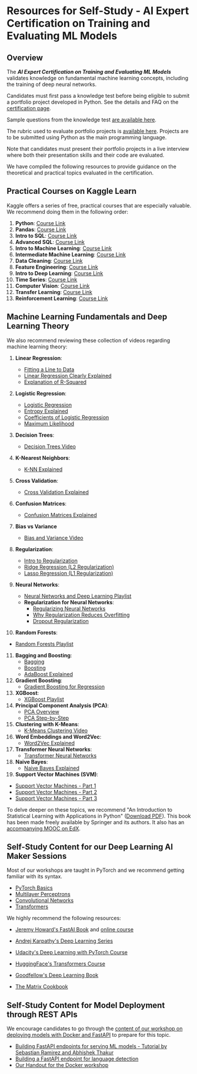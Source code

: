 # Resources for Self-Study - AI Expert Certification on Training and Evaluating ML Models

## Overview

The ***AI Expert Certification on Training and Evaluating ML Models*** validates knowledge on fundamental machine learning concepts, including the training of deep neural networks. 

Candidates must first pass a knowledge test before being eligible to submit a portfolio project developed in Python. See the details and FAQ on the [certification page]().

Sample questions from the knowledge test [are available here](). 

The rubric used to evaluate portfolio projects is [available here](). Projects are to be submitted using Python as the main programming language. 

Note that candidates must present their portfolio projects in a live interview where both their presentation skills and their code are evaluated. 

We have compiled the following resources to provide guidance on the theoretical and practical topics evaluated in the certification. 


## Practical Courses on Kaggle Learn

Kaggle offers a series of free, practical courses that are especially valuable. We recommend doing them in the following order:

1. **Python**: [Course Link](https://www.kaggle.com/learn/python)
2. **Pandas**: [Course Link](https://www.kaggle.com/learn/pandas)
3. **Intro to SQL**: [Course Link](https://www.kaggle.com/learn/intro-to-sql)
4. **Advanced SQL**: [Course Link](https://www.kaggle.com/learn/advanced-sql)
5. **Intro to Machine Learning**: [Course Link](https://www.kaggle.com/learn/intro-to-machine-learning)
6. **Intermediate Machine Learning**: [Course Link](https://www.kaggle.com/learn/intermediate-machine-learning)
7. **Data Cleaning**: [Course Link](https://www.kaggle.com/learn/data-cleaning)
8. **Feature Engineering**: [Course Link](https://www.kaggle.com/learn/feature-engineering)
9. **Intro to Deep Learning**: [Course Link](https://www.kaggle.com/learn/intro-to-deep-learning)
10. **Time Series**: [Course Link](https://www.kaggle.com/learn/time-series)
11. **Computer Vision**: [Course Link](https://www.kaggle.com/learn/computer-vision)
12. **Transfer Learning**: [Course Link](https://www.kaggle.com/code/dansbecker/transfer-learning)
13. **Reinforcement Learning**: [Course Link](https://www.kaggle.com/learn/intro-to-game-ai-and-reinforcement-learning)

## Machine Learning Fundamentals and Deep Learning Theory

 We also recommend reviewing these collection of videos regarding machine learning theory:

1. **Linear Regression**: 
   - [Fitting a Line to Data](https://www.youtube.com/watch?v=PaFPbb66DxQ)
   - [Linear Regression Clearly Explained](https://www.youtube.com/watch?v=nk2CQITm_eo)
   - [Explanation of R-Squared](https://www.youtube.com/watch?v=2AQKmw14mHM)
2. **Logistic Regression**:
   - [Logistic Regression](https://www.youtube.com/watch?v=yIYKR4sgzI8)
   - [Entropy Explained](https://www.youtube.com/watch?v=YtebGVx-Fxw)
   - [Coefficients of Logistic Regression](https://www.youtube.com/watch?v=vN5cNN2-HWE)
   - [Maximum Likelihood](https://www.youtube.com/watch?v=BfKanl1aSG0)
3. **Decision Trees**: 
   - [Decision Trees Video](https://youtu.be/7VeUPuFGJHk)
4. **K-Nearest Neighbors**:
   - [K-NN Explained](https://www.youtube.com/watch?v=HVXime0nQeI)
5. **Cross Validation**:
   - [Cross Validation Explained](https://www.youtube.com/watch?v=fSytzGwwBVw)
6. **Confusion Matrices**:
   - [Confusion Matrices Explained](https://www.youtube.com/watch?v=Kdsp6soqA7o)
7. **Bias vs Variance**
   * [Bias and Variance Video](https://youtu.be/EuBBz3bI-aA)
8. **Regularization**:
   - [Intro to Regularization](https://www.youtube.com/watch?v=U_CLHExy_Xk)
   - [Ridge Regression (L2 Regularization)](https://www.youtube.com/watch?v=Q81RR3yKn30)
   - [Lasso Regression (L1 Regularization)](https://www.youtube.com/watch?v=NGf0voTMlcs)

9. **Neural Networks**:
   - [Neural Networks and Deep Learning Playlist](https://www.youtube.com/watch?v=zxagGtF9MeU&list=PLblh5JKOoLUIxGDQs4LFFD--41Vzf-ME1)
   - **Regularization for Neural Networks**:
	   - [Regularizing Neural Networks](https://youtu.be/6g0t3Phly2M?si=7jdkdqs3Tz3h_L6e)
	   - [Why Regularization Reduces Overfitting](https://www.youtube.com/watch?v=NyG-7nRpsW8&list=PLkDaE6sCZn6Hn0vK8co82zjQtt3T2Nkqc&index=6)
	   - [Dropout Regularization](https://www.youtube.com/watch?v=D8PJAL-MZv8)
10. **Random Forests**:
   - [Random Forests Playlist](https://www.youtube.com/watch?v=J4Wdy0Wc_xQ)
11. **Bagging and Boosting**:
	- [Bagging](https://www.youtube.com/watch?v=2Mg8QD0F1dQ)
	- [Boosting](https://www.youtube.com/watch?v=GM3CDQfQ4sw)
	- [AdaBoost Explained](https://www.youtube.com/watch?v=LsK-xG1cLYA)
12. **Gradient Boosting**:
	- [Gradient Boosting for Regression](https://www.youtube.com/watch?v=3CC4N4z3GJc)
13. **XGBoost**:
	- [XGBoost Playlist](https://www.youtube.com/playlist?list=PLblh5JKOoLULU0irPgs1SnKO6wqVjKUsQ)
14. **Principal Component Analysis (PCA)**:
    - [PCA Overview](https://www.youtube.com/watch?v=HMOI_lkzW08)
    - [PCA Step-by-Step](https://www.youtube.com/watch?v=HMOI_lkzW08)
15. **Clustering with K-Means**:
    - [K-Means Clustering Video](https://youtu.be/4b5d3muPQmA)
16. **Word Embeddings and Word2Vec**:
    - [Word2Vec Explained](https://www.youtube.com/watch?v=viZrOnJclY0)
17. **Transformer Neural Networks**:
    - [Transformer Neural Networks](https://youtu.be/zxQyTK8quyY?si=RetQvfy35kRyoFhc)
18. **Naive Bayes**:
    - [Naive Bayes Explained](https://www.youtube.com/watch?v=O2L2Uv9pdDA)
19. **Support Vector Machines (SVM)**:
   - [Support Vector Machines - Part 1](https://www.youtube.com/watch?v=efR1C6CvhmE)
   - [Support Vector Machines - Part 2](https://www.youtube.com/watch?v=Toet3EiSFcM)
   - [Support Vector Machines - Part 3](https://www.youtube.com/watch?v=Qc5IyLW_hns)

To delve deeper on these topics, we recommend "An Introduction to Statistical Learning with Applications in Python" ([Download PDF](https://hastie.su.domains/ISLP/ISLP_website.pdf.download.html)). This book has been made freely available by Springer and its authors. It also has an [accompanying MOOC on EdX](https://www.edx.org/learn/python/stanford-university-statistical-learning-with-python). 

## Self-Study Content for our Deep Learning AI Maker Sessions

Most of our workshops are taught in PyTorch and we recommend getting familiar with its syntax. 

- [PyTorch Basics](https://pytorch.org/tutorials/beginner/basics/intro.html)
- [Multilayer Perceptrons](https://colab.research.google.com/drive/12Z4tdiBxOh3RlfYVUF5HwStPMclLS9LW?authuser=1)
- [Convolutional Networks](https://blog.paperspace.com/writing-cnns-from-scratch-in-pytorch/)
- [Transformers](https://nlp.seas.harvard.edu/2018/04/03/attention.html)

We highly recommend the following resources:

- [Jeremy Howard's FastAI Book](https://github.com/fastai/fastbook) and [online course](https://course.fast.ai/) 

- [Andrej Karpathy's Deep Learning Series](https://www.youtube.com/watch?v=VMj-3S1tku0&list=PLAqhIrjkxbuWI23v9cThsA9GvCAUhRvKZ)

- [Udacity's Deep Learning with PyTorch Course ](https://www.udacity.com/course/deep-learning-pytorch--ud188)

- [HuggingFace's Transformers Course](https://huggingface.co/learn/nlp-course/chapter1/1)

- [Goodfellow's Deep Learning Book](https://www.deeplearningbook.org/)

* [The Matrix Cookbook](https://www.math.uwaterloo.ca/~hwolkowi/matrixcookbook.pdf)


## Self-Study Content for Model Deployment through REST APIs 
We encourage candidates to go through the [content of our workshop on deploying models with Docker and FastAPI](https://github.com/aihpi/kisz-mlops-docker) to prepare for this topic. 

* [Building FastAPI endpoints for serving ML models - Tutorial by Sebastian Ramirez and Abhishek Thakur](https://www.youtube.com/watch?v=1zMQBe0l1bM)
* [Building a FastAPI endpoint for language detection](https://www.youtube.com/watch?v=h5wLuVDr0oc)
* [Our Handout for the Docker workshop](https://github.com/aihpi/kisz-mlops-docker/blob/main/supplemental_material/Docker%20Handout.pdf)
 
